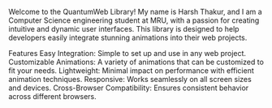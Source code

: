 Welcome to the QuantumWeb Library! My name is Harsh Thakur, and I am a Computer Science engineering student at MRU, with a passion for creating intuitive and dynamic user interfaces. This library is designed to help developers easily integrate stunning animations into their web projects.

Features
Easy Integration: Simple to set up and use in any web project.
Customizable Animations: A variety of animations that can be customized to fit your needs.
Lightweight: Minimal impact on performance with efficient animation techniques.
Responsive: Works seamlessly on all screen sizes and devices.
Cross-Browser Compatibility: Ensures consistent behavior across different browsers.
